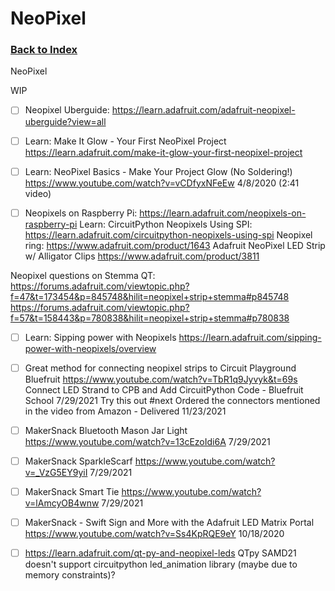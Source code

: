 
# NeoPixel

### [Back to Index](index.md)

NeoPixel


WIP

- [ ] Neopixel Uberguide:  https://learn.adafruit.com/adafruit-neopixel-uberguide?view=all
- [ ] Learn: Make It Glow - Your First NeoPixel Project   https://learn.adafruit.com/make-it-glow-your-first-neopixel-project
- [ ] Learn:  NeoPixel Basics - Make Your Project Glow (No Soldering!) https://www.youtube.com/watch?v=vCDfyxNFeEw  4/8/2020 (2:41 video)

- [ ] Neopixels on Raspberry Pi:   https://learn.adafruit.com/neopixels-on-raspberry-pi
Learn: CircuitPython Neopixels Using SPI:  https://learn.adafruit.com/circuitpython-neopixels-using-spi
Neopixel ring:  https://www.adafruit.com/product/1643
Adafruit NeoPixel LED Strip w/ Alligator Clips https://www.adafruit.com/product/3811

Neopixel questions on Stemma QT:  https://forums.adafruit.com/viewtopic.php?f=47&t=173454&p=845748&hilit=neopixel+strip+stemma#p845748
https://forums.adafruit.com/viewtopic.php?f=57&t=158443&p=780838&hilit=neopixel+strip+stemma#p780838
- [ ] Learn: Sipping power with Neopixels  https://learn.adafruit.com/sipping-power-with-neopixels/overview

- [ ] Great method for connecting neopixel strips to Circuit Playground Bluefruit  https://www.youtube.com/watch?v=TbR1q9Jyvyk&t=69s   Connect LED Strand to CPB and Add CircuitPython Code - Bluefruit School  7/29/2021        Try this out #next   Ordered the connectors mentioned in the video from Amazon - Delivered 11/23/2021
- [ ] MakerSnack Bluetooth Mason Jar Light   https://www.youtube.com/watch?v=13cEzoIdi6A  7/29/2021
- [ ] MakerSnack SparkleScarf https://www.youtube.com/watch?v=_VzG5EY9yiI  7/29/2021
- [ ] MakerSnack Smart Tie https://www.youtube.com/watch?v=lAmcyOB4wnw  7/29/2021
- [ ] MakerSnack - Swift Sign and More with the Adafruit LED Matrix Portal   https://www.youtube.com/watch?v=Ss4KpRQE9eY  10/18/2020

- [ ] https://learn.adafruit.com/qt-py-and-neopixel-leds   QTpy SAMD21 doesn't support circuitpython led_animation library (maybe due to memory constraints)?


